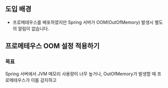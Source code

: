 
## 도입 배경
- 프로메테우스를 배포하였지만 Spring 서버가 OOM(OutOfMemory) 발생시 별도의 알림이 없습니다.

## 프로메테우스 OOM 설정 적용하기
### 목표
Spring 서버에서 JVM 메모리 사용량이 너무 높거나, OutOfMemory가 발생할 때 프로메테우스가 이를 감지하고 

